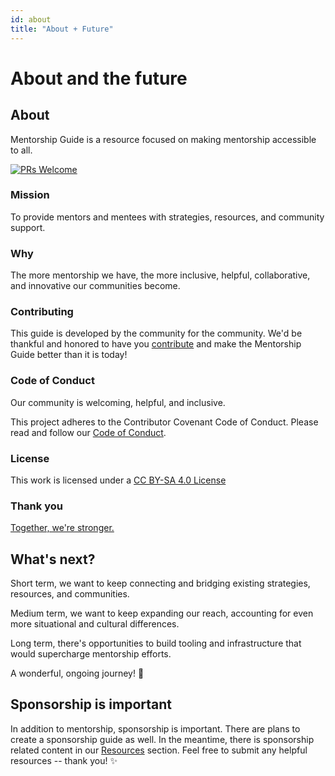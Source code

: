```yaml
---
id: about
title: "About + Future"
---
```


# About and the future

## About

Mentorship Guide is a resource focused on making mentorship accessible to all.

[![PRs Welcome](https://img.shields.io/badge/prs-welcome-brightgreen.svg?style=flat-square)](http://makeapullrequest.com)

### Mission

To provide mentors and mentees with strategies, resources, and community support.

### Why

The more mentorship we have, the more inclusive, helpful, collaborative, and innovative our communities become.

### Contributing

This guide is developed by the community for the community. We'd be thankful and honored to have you [contribute](contributing.md) and make the Mentorship Guide better than it is today!

### Code of Conduct

Our community is welcoming, helpful, and inclusive.

This project adheres to the Contributor Covenant Code of Conduct. Please read and follow our [Code of Conduct](code-of-conduct.md).

### License

This work is licensed under a [CC BY-SA 4.0 License](https://creativecommons.org/licenses/by-sa/4.0/)

### Thank you

[Together, we're stronger.](thank-you-contributions.md)

## What's next?

Short term, we want to keep connecting and bridging existing strategies, resources, and communities.

Medium term, we want to keep expanding our reach, accounting for even more situational and cultural differences.

Long term, there's opportunities to build tooling and infrastructure that would supercharge mentorship efforts.

A wonderful, ongoing journey! 🎉

## Sponsorship is important

In addition to mentorship, sponsorship is important. There are plans to create a sponsorship guide as well. In the meantime, there is sponsorship related content in our [Resources](resources-overview.md) section. Feel free to submit any helpful resources -- thank you! ✨
